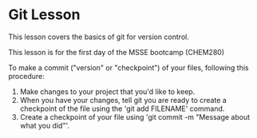 # Git Lesson

This lesson covers the basics of git for version control.

This lesson is for the first day of the MSSE bootcamp (CHEM280)

To make a commit ("version" or "checkpoint") of your files, following this procedure:

1. Make changes to your project that you'd like to keep.
2. When you have your changes, tell git you are ready to create a checkpoint of the file using the 'git add FILENAME' command.
3. Create a checkpoint of your file using 'git commit -m "Message about what you did"'.  